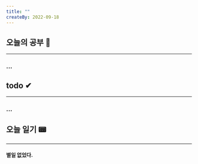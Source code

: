 ```yaml
---
title: ""
createBy: 2022-09-18
---
```

## 오늘의 공부 🎉
---
### ...

## todo ✔
---
### ...

## 오늘 일기 📟
---
#### 별일 없었다.
<Comment/>